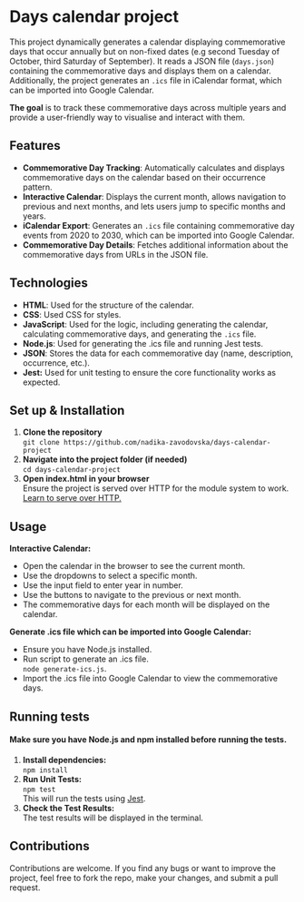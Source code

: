 # Days calendar project

This project dynamically generates a calendar displaying commemorative days that occur annually but on non-fixed dates (e.g second Tuesday of October, third Saturday of September). It reads a JSON file (`days.json`) containing the commemorative days and displays them on a calendar. Additionally, the project generates an `.ics` file in iCalendar format, which can be imported into Google Calendar.

**The goal** is to track these commemorative days across multiple years and provide a user-friendly way to visualise and interact with them.

## Features

- **Commemorative Day Tracking**: Automatically calculates and displays commemorative days on the calendar based on their occurrence pattern.
- **Interactive Calendar**: Displays the current month, allows navigation to previous and next months, and lets users jump to specific months and years.
- **iCalendar Export**: Generates an `.ics` file containing commemorative day events from 2020 to 2030, which can be imported into Google Calendar.
- **Commemorative Day Details**: Fetches additional information about the commemorative days from URLs in the JSON file.

## Technologies

- **HTML**: Used for the structure of the calendar.
- **CSS**: Used CSS for styles.
- **JavaScript**: Used for the logic, including generating the calendar, calculating commemorative days, and generating the `.ics` file.
- **Node.js**: Used for generating the .ics file and running Jest tests.
- **JSON**: Stores the data for each commemorative day (name, description, occurrence, etc.).
- **Jest:** Used for unit testing to ensure the core functionality works as expected.

## Set up & Installation
1. **Clone the repository** <br>```git clone https://github.com/nadika-zavodovska/days-calendar-project```
2. **Navigate into the project folder (if needed)** <br>```cd days-calendar-project``` 
3. **Open index.html in your browser** <br>Ensure the project is served over HTTP for the module system to work. [Learn to serve over HTTP.](https://www.npmjs.com/package/http-server)

## Usage
**Interactive Calendar:**

- Open the calendar in the browser to see the current month.
- Use the dropdowns to select a specific month.
- Use the input field to enter year in number.
- Use the buttons to navigate to the previous or next month.
- The commemorative days for each month will be displayed on the calendar.

**Generate .ics file which can be imported into Google Calendar:**

- Ensure you have Node.js installed.
- Run script to generate an .ics file.<br>
```node generate-ics.js```.
- Import the .ics file into Google Calendar to view the commemorative days.

## Running tests
#### Make sure you have **Node.js** and **npm** installed before running the tests.
1. **Install dependencies:** <br>```npm install```
2. **Run Unit Tests:** <br>```npm test```<br>This will run the tests using [Jest](https://jestjs.io).
3. **Check the Test Results:** <br>The test results will be displayed in the terminal.

## Contributions 
Contributions are welcome. If you find any bugs or want to improve the project, feel free to fork the repo, make your changes, and submit a pull request.